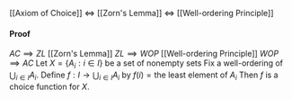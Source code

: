 [[Axiom of Choice]] $\iff$ [[Zorn's Lemma]] $\iff$ [[Well-ordering Principle]]

#### Proof
$AC\implies ZL$ [[Zorn's Lemma]]
$ZL \implies WOP$ [[Well-ordering Principle]]
$WOP\implies AC$
Let $X=\{ A_{i}:i\in I \}$ be a set of nonempty sets
Fix a well-ordering of $\bigcup_{i\in I}A_{i}$.
Define $f:I\to \bigcup_{i\in I}A_{i}$ by
$f(i)=\text{the least element of }A_{i}$
Then $f$ is a choice function for $X$.